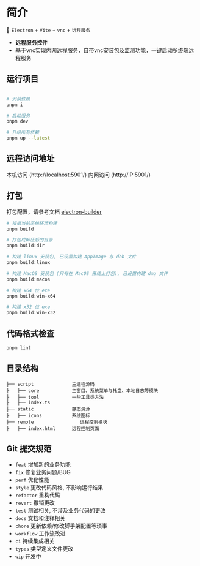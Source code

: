 # 简介

🥳 `Electron` + `Vite`  + `vnc` + `远程服务`

- **远程服务控件**
- 基于vnc实现内网远程服务，自带vnc安装包及监测功能，一键启动多终端远程服务

## 运行项目

```bash

# 安装依赖
pnpm i

# 启动服务
pnpm dev

# 升级所有依赖
pnpm up --latest
```

## 远程访问地址 

本机访问 (http://localhost:5901/)
内网访问 (http://IP:5901/)

## 打包

打包配置，请参考文档 [electron-builder](https://www.electron.build/)

```bash
# 根据当前系统环境构建
pnpm build

# 打包成解压后的目录
pnpm build:dir

# 构建 linux 安装包, 已设置构建 AppImage 与 deb 文件
pnpm build:linux

# 构建 MacOS 安装包 (只有在 MacOS 系统上打包), 已设置构建 dmg 文件
pnpm build:macos

# 构建 x64 位 exe
pnpm build:win-x64

# 构建 x32 位 exe
pnpm build:win-x32
```

## 代码格式检查

```bash
pnpm lint
```

## 目录结构

```tree
├── script              主进程源码
├   ├── core            主窗口、系统菜单与托盘、本地日志等模块
├   ├── tool            一些工具类方法
├   ├── index.ts
├── static              静态资源
├   ├── icons           系统图标
├── remote                 远程控制模块
├   ├── index.html      远程控制页面
```

## Git 提交规范

- `feat` 增加新的业务功能
- `fix` 修复业务问题/BUG
- `perf` 优化性能
- `style` 更改代码风格, 不影响运行结果
- `refactor` 重构代码
- `revert` 撤销更改
- `test` 测试相关, 不涉及业务代码的更改
- `docs` 文档和注释相关
- `chore` 更新依赖/修改脚手架配置等琐事
- `workflow` 工作流改进
- `ci` 持续集成相关
- `types` 类型定义文件更改
- `wip` 开发中
